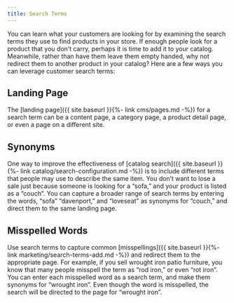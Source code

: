 ```yaml
---
title: Search Terms
---
```


You can learn what your customers are looking for by examining the search terms they use to find products in your store. If enough people look for a product that you don’t carry, perhaps it is time to add it to your catalog. Meanwhile, rather than have them leave them empty handed, why not redirect them to another product in your catalog? Here are a few ways you can leverage customer search terms:

## Landing Page

The [landing page]({{ site.baseurl }}{%- link cms/pages.md -%}) for a search term can be a content page, a category page, a product detail page, or even a page on a different site.

## Synonyms

One way to improve the effectiveness of [catalog search]({{ site.baseurl }}{%- link catalog/search-configuration.md -%}) is to include different terms that people may use to describe the same item. You don’t want to lose a sale just because someone is looking for a “sofa,” and your product is listed as a “couch”. You can capture a broader range of search terms by entering the words, “sofa” “davenport,” and “loveseat” as synonyms for “couch,” and direct them to the same landing page.

## Misspelled Words

Use search terms to capture common [misspellings]({{ site.baseurl }}{%- link marketing/search-terms-add.md -%}) and redirect them to the appropriate page. For example, if you sell wrought iron patio furniture, you know that many people misspell the term as “rod iron,” or even “rot iron”. You can enter each misspelled word as a search term, and make them synonyms for “wrought iron”. Even though the word is misspelled, the search will be directed to the page for “wrought iron”.
